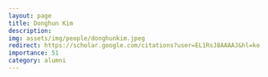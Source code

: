 ```yaml
---
layout: page
title: Donghun Kim
description: 
img: assets/img/people/donghunkim.jpeg
redirect: https://scholar.google.com/citations?user=EL1RsJ8AAAAJ&hl=ko
importance: 51
category: alumni
---
```


